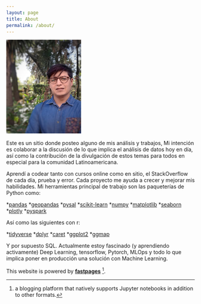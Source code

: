```yaml
---
layout: page
title: About
permalink: /about/
---
```


<img src="https://github.com/Daro05/blog/blob/master/_pages/dan_about.jpeg" alt="logo" width="200" height="250"/></div>

Este es un sitio donde posteo alguno de mis análisis y trabajos, Mi intención es colaborar a la discusión de lo que implica el análisis de datos hoy en día, así como la contribución de la divulgación de estos temas para todos en especial para la comunidad Latinoamericana. 

Aprendí a codear tanto con cursos online como en sitio, el StackOverflow de cada día, prueba y error. Cada proyecto me ayuda a crecer y mejorar mis habilidades. Mi herramientas principal de trabajo son las paqueterías de Python como:

*[pandas](https://pandas.pydata.org)
*[geopandas](https://geopandas.org)
*[pysal](https://pysal.org)
*[scikit-learn](https://scikit-learn.org)
*[numpy](https://numpy.org)
*[matplotlib](https://matplotlib.org)
*[seaborn](https://seaborn.pydata.org)
*[plotly](https://plotly.com)
*[pyspark](https://spark.apache.org/docs/latest/api/python/index.html)

Así como las siguientes con r:

*[tidyverse](https://www.tidyverse.org)
*[dplyr](https://dplyr.tidyverse.org)
*[caret](http://topepo.github.io/caret/index.html)
*[ggplot2](https://ggplot2.tidyverse.org)
*[ggmap](https://www.datanalytics.com/libro_r/introduccion-a-ggmap.html)

Y por supuesto SQL. Actualmente estoy fascinado (y aprendiendo activamente) Deep Learning, tensorflow, Pytorch, MLOps y todo lo que implica poner en producción una solución con Machine Learning.




This website is powered by **[fastpages](https://github.com/fastai/fastpages)** [^1].
[^1]:a blogging platform that natively supports Jupyter notebooks in addition to other formats.
